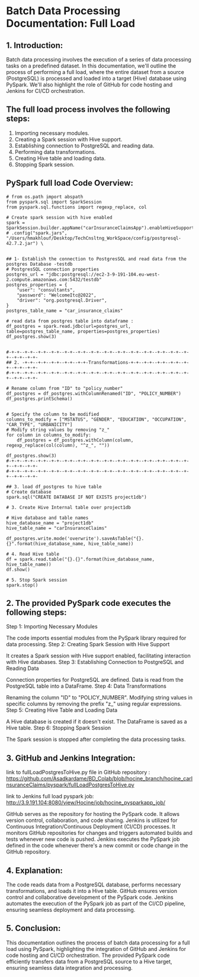 # Batch Data Processing Documentation: Full Load

## 1. Introduction:
Batch data processing involves the execution of a series of data processing tasks on a predefined dataset. In this documentation, we'll outline the process of performing a full load, where the entire dataset from a source (PostgreSQL) is processed and loaded into a target (Hive) database using PySpark. We'll also highlight the role of GitHub for code hosting and Jenkins for CI/CD orchestration.


## The full load process involves the following steps:

1. Importing necessary modules.
2. Creating a Spark session with Hive support.
3. Establishing connection to PostgreSQL and reading data.
4. Performing data transformations.
5. Creating Hive table and loading data.
6. Stopping Spark session.

## PySpark full load Code Overview: 
```
# from os.path import abspath
from pyspark.sql import SparkSession
from pyspark.sql.functions import regexp_replace, col

# Create spark session with hive enabled
spark = SparkSession.builder.appName("carInsuranceClaimsApp").enableHiveSupport().getOrCreate()
# .config("spark.jars", "/Users/hmakhlouf/Desktop/TechCnsltng_WorkSpace/config/postgresql-42.7.2.jar") \


## 1- Establish the connection to PostgresSQL and read data from the postgres Database -testdb
# PostgresSQL connection properties
postgres_url = "jdbc:postgresql://ec2-3-9-191-104.eu-west-2.compute.amazonaws.com:5432/testdb"
postgres_properties = {
    "user": "consultants",
    "password": "WelcomeItc@2022",
    "driver": "org.postgresql.Driver",
}
postgres_table_name = "car_insurance_claims"

# read data from postgres table into dataframe :
df_postgres = spark.read.jdbc(url=postgres_url, table=postgres_table_name, properties=postgres_properties)
df_postgres.show(3)


#-+-+--+-+--+-+--+-+--+-+--+-+--+-+--+-+--+-+--+-+--+-+--+-+--+-+--+-+--+-+--+-+-
## 2. -+-+--+-+--+-+--+-+--+-+-Transformations-+-+--+-+--+-+--+-+--+-+--+-+--+-+-
#-+-+--+-+--+-+--+-+--+-+--+-+--+-+--+-+--+-+--+-+--+-+--+-+--+-+--+-+--+-+--+-+-

# Rename column from "ID" to "policy_number"
df_postgres = df_postgres.withColumnRenamed("ID", "POLICY_NUMBER")
df_postgres.printSchema()


# Specify the column to be modified
columns_to_modify = ["MSTATUS", "GENDER", "EDUCATION", "OCCUPATION", "CAR_TYPE", "URBANICITY"]
# Modify string values by removing "z_"
for column in columns_to_modify:
    df_postgres = df_postgres.withColumn(column, regexp_replace(col(column), "^z_", ""))

df_postgres.show(3)
#-+-+--+-+--+-+--+-+--+-+--+-+--+-+--+-+--+-+--+-+--+-+--+-+--+-+--+-+--+-+--+-+-
#-+-+--+-+--+-+--+-+--+-+--+-+--+-+--+-+--+-+--+-+--+-+--+-+--+-+--+-+--+-+--+-+-

## 3. load df_postgres to hive table
# Create database
spark.sql("CREATE DATABASE IF NOT EXISTS project1db")

# 3. Create Hive Internal table over project1db

# Hive database and table names
hive_database_name = "project1db"
hive_table_name = "carInsuranceClaims"

df_postgres.write.mode('overwrite').saveAsTable("{}.{}".format(hive_database_name, hive_table_name))

# 4. Read Hive table
df = spark.read.table("{}.{}".format(hive_database_name, hive_table_name))
df.show()

# 5. Stop Spark session
spark.stop()

```

## 2. The provided PySpark code executes the following steps:

Step 1: Importing Necessary Modules

The code imports essential modules from the PySpark library required for data processing.
Step 2: Creating Spark Session with Hive Support

It creates a Spark session with Hive support enabled, facilitating interaction with Hive databases.
Step 3: Establishing Connection to PostgreSQL and Reading Data

Connection properties for PostgreSQL are defined.
Data is read from the PostgreSQL table into a DataFrame.
Step 4: Data Transformations

Renaming the column "ID" to "POLICY_NUMBER".
Modifying string values in specific columns by removing the prefix "z_" using regular expressions.
Step 5: Creating Hive Table and Loading Data

A Hive database is created if it doesn't exist.
The DataFrame is saved as a Hive table.
Step 6: Stopping Spark Session

The Spark session is stopped after completing the data processing tasks.
## 3. GitHub and Jenkins Integration:
link to fullLoadPostgresToHive.py file in GitHub repository : https://github.com/Asadkardame/BD_Colab/blob/hocine_branch/hocine_carInsuranceClaims/pyspark/fullLoadPostgresToHive.py 

link to Jenkins full load pyspark job: http://3.9.191.104:8080/view/Hocine/job/hocine_pysparkapp_job/


GitHub serves as the repository for hosting the PySpark code. It allows version control, collaboration, and code sharing.
Jenkins is utilized for Continuous Integration/Continuous Deployment (CI/CD) processes. It monitors GitHub repositories for changes and triggers automated builds and tests whenever new code is pushed.
Jenkins executes the PySpark job defined in the code whenever there's a new commit or code change in the GitHub repository.
## 4. Explanation:

The code reads data from a PostgreSQL database, performs necessary transformations, and loads it into a Hive table.
GitHub ensures version control and collaborative development of the PySpark code.
Jenkins automates the execution of the PySpark job as part of the CI/CD pipeline, ensuring seamless deployment and data processing.
## 5. Conclusion:
This documentation outlines the process of batch data processing for a full load using PySpark, highlighting the integration of GitHub and Jenkins for code hosting and CI/CD orchestration. The provided PySpark code efficiently transfers data from a PostgreSQL source to a Hive target, ensuring seamless data integration and processing.